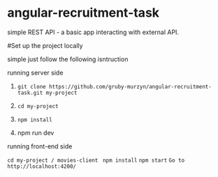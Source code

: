 # angular-recruitment-task
simple REST API - a basic app interacting with external API.

#Set up the project locally 

simple just follow  the following isntruction


running server side

1. `git clone https://github.com/gruby-murzyn/angular-recruitment-task.git my-project`

2. `cd my-project`

3. `npm install`

4. npm run dev

 running front-end side
 
 `cd my-project / movies-client`
` npm install`
 `npm start`
 `Go to http://localhost:4200/`
 

